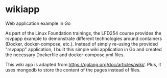 # wikiapp
Web application example in Go

As part of the Linux Foundation trainings, the LFD254 course provides the rsvpapp example to demonstrate different technologies around containers (Docker, docker-compose, etc.). Instead of simply re-using the provided "rsvpapp" application, I built this simple wiki application in Go and created the necessary Dockerfile and docker-compose.yml files.

This wiki app is adapted from https://golang.org/doc/articles/wiki/. Plus, it uses mongodb to store the content of the pages instead of files.
